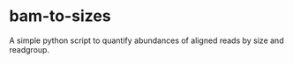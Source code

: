 # bam-to-sizes
 A simple python script to quantify abundances of aligned reads by size and readgroup.
